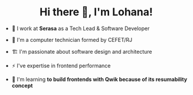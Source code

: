 <h1 align="center">Hi there 👋, I'm Lohana!</h1>

- 💼 I work at **Serasa** as a Tech Lead & Software Developer

- 📝 I'm a computer technician formed by CEFET/RJ

- 🏗️ I'm passionate about software design and architecture

- ⚡ I've expertise in frontend performance

- 🌱 I'm learning **to build frontends with Qwik because of its resumability concept**

<!--

<center>
    <table align="center">
      <tr>
          <td>
              <img width="440px" align="center" src="https://github-readme-stats.vercel.app/api?username=heyloh&count_private=true&hide_border=true&show_icons=true" />
          </td>
      </tr>  
      <tr>
          <td>
              <img width="440px" align="center" src="https://github-readme-stats.vercel.app/api/top-langs/?username=heyloh&layout=compact" />
          </td>
      </tr>
    </table>
</center>


-->

